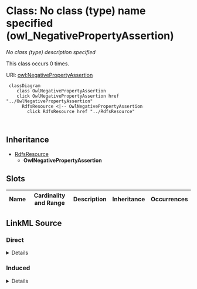 

# Class: No class (type) name specified (owl_NegativePropertyAssertion)


_No class (type) description specified_






This class occurs 0 times.


URI: [owl:NegativePropertyAssertion](http://www.w3.org/2002/07/owl#NegativePropertyAssertion)






```mermaid
 classDiagram
    class OwlNegativePropertyAssertion
    click OwlNegativePropertyAssertion href "../OwlNegativePropertyAssertion"
      RdfsResource <|-- OwlNegativePropertyAssertion
        click RdfsResource href "../RdfsResource"
      
      
```





## Inheritance
* [RdfsResource](../classes/RdfsResource.md)
    * **OwlNegativePropertyAssertion**



## Slots

| Name | Cardinality and Range | Description | Inheritance | Occurrences |
| ---  | --- | --- | --- | --- |














## LinkML Source

<!-- TODO: investigate https://stackoverflow.com/questions/37606292/how-to-create-tabbed-code-blocks-in-mkdocs-or-sphinx -->

### Direct

<details>

```yaml
name: owl_NegativePropertyAssertion
conforms_to: No schema conformance document specified
annotations:
  count:
    tag: count
    value: 0
description: No class (type) description specified
title: No class (type) name specified
from_schema: hydrology-kg
rank: 1000
is_a: rdfs_Resource
class_uri: owl:NegativePropertyAssertion

```
</details>

### Induced

<details>

```yaml
name: owl_NegativePropertyAssertion
conforms_to: No schema conformance document specified
annotations:
  count:
    tag: count
    value: 0
description: No class (type) description specified
title: No class (type) name specified
from_schema: hydrology-kg
rank: 1000
is_a: rdfs_Resource
class_uri: owl:NegativePropertyAssertion

```
</details>
